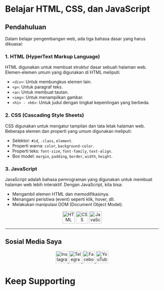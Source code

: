 # Belajar HTML, CSS, dan JavaScript

## Pendahuluan

Dalam belajar pengembangan web, ada tiga bahasa dasar yang harus dikuasai:

### 1. HTML (HyperText Markup Language)
HTML digunakan untuk membuat struktur dasar sebuah halaman web. Elemen-elemen umum yang digunakan di HTML meliputi:
- `<div>`: Untuk membungkus elemen lain.
- `<p>`: Untuk paragraf teks.
- `<a>`: Untuk membuat tautan.
- `<img>`: Untuk menampilkan gambar.
- `<h1> - <h6>`: Untuk judul dengan tingkat kepentingan yang berbeda.

### 2. CSS (Cascading Style Sheets)
CSS digunakan untuk mengatur tampilan dan tata letak halaman web. Beberapa elemen dan properti yang umum digunakan meliputi:
- Selektor: `#id`, `.class`, `element`.
- Properti warna: `color`, `background-color`.
- Properti teks: `font-size`, `font-family`, `text-align`.
- Box model: `margin`, `padding`, `border`, `width`, `height`.

### 3. JavaScript
JavaScript adalah bahasa pemrograman yang digunakan untuk membuat halaman web lebih interaktif. Dengan JavaScript, kita bisa:
- Mengambil elemen HTML dan memodifikasinya.
- Menangani peristiwa (event) seperti klik, hover, dll.
- Melakukan manipulasi DOM (Document Object Model).

<p align="center">
  <img src="https://upload.wikimedia.org/wikipedia/commons/3/38/HTML5_Badge.svg" alt="HTML" width="40" height="40"/>
  <img src="https://upload.wikimedia.org/wikipedia/commons/6/62/CSS3_logo.svg" alt="CSS" width="40" height="40"/>
  <img src="https://upload.wikimedia.org/wikipedia/commons/9/99/Unofficial_JavaScript_logo_2.svg" alt="JavaScript" width="40" height="40"/>
</p>

---

## Sosial Media Saya

<p align="center">
  <a href="https://www.instagram.com/jeey_store01" target="_blank">
    <img src="https://upload.wikimedia.org/wikipedia/commons/a/a5/Instagram_icon.png" alt="Instagram" width="40" height="40"/>
  </a>
  <a href="https://t.me/Jeeystore3" target="_blank">
    <img src="https://upload.wikimedia.org/wikipedia/commons/8/82/Telegram_logo.svg" alt="Telegram" width="40" height="40"/>
  </a>
  <a href="https://www.facebook.com/JeeyStoree" target="_blank">
    <img src="https://upload.wikimedia.org/wikipedia/commons/5/51/Facebook_f_logo_%282019%29.svg" alt="Facebook" width="40" height="40"/>
  </a>
  <a href="https://youtube.com/@jeey_store" target="_blank">
    <img src="https://upload.wikimedia.org/wikipedia/commons/b/b8/YouTube_Logo_2017.svg" alt="YouTube" width="40" height="40"/>
  </a>
</p>

# Keep Supporting
